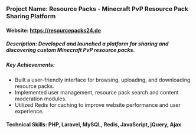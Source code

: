 ### Project Name: Resource Packs - Minecraft PvP Resource Pack Sharing Platform
#### Website: https://resourcepacks24.de
##### Description: Developed and launched a platform for sharing and discovering custom Minecraft PvP resource packs.
##### Key Achievements:
* Built a user-friendly interface for browsing, uploading, and downloading resource packs.
* Implemented user management, resource pack search and content moderation modules.
* Utilized Redis for caching to improve website performance and user experience.
  
#### Technical Skills: PHP, Laravel, MySQL, Redis, JavaScript, jQuery, Ajax
